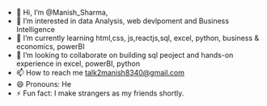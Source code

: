 - 👋 Hi, I’m @Manish_Sharma,
- 👀 I’m interested in data Analysis, web devlpoment and Business Intelligence
- 🌱 I’m currently learning html,css, js,reactjs,sql, excel, python, business & economics, powerBI
- 💞️ I’m looking to collaborate on building sql peoject and hands-on experience in excel, powerBI, python
- 📫 How to reach me talk2manish8340@gmail.com
- 😄 Pronouns: He
- ⚡ Fun fact: I make strangers as my friends shortly.

<!---
Manish-Sharma-IITP/Manish-Sharma-IITP is a ✨ special ✨ repository because its `README.md` (this file) appears on your GitHub profile.
You can click the Preview link to take a look at your changes.
--->
